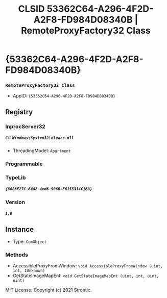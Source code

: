 ﻿---
title: "CLSID 53362C64-A296-4F2D-A2F8-FD984D08340B | RemoteProxyFactory32 Class"
excerpt: What is COM-Object CLSID 53362C64-A296-4F2D-A2F8-FD984D08340B?
---

# {53362C64-A296-4F2D-A2F8-FD984D08340B}

### `RemoteProxyFactory32 Class`
* AppID: `{53362C64-A296-4F2D-A2F8-FD984D08340B}`

## Registry


### InprocServer32

##### `C:\Windows\System32\oleacc.dll`
* ThreadingModel: `Apartment`

### Programmable


### TypeLib

##### `{8628F27C-64A2-4ed6-906B-E6155314C16A}`

### Version

##### `1.0`

## Instance

* Type: `ComObject`

### Methods

* AccessibleProxyFromWindow: `void AccessibleProxyFromWindow (uint, int, IUnknown)`
* GetStateImageMapEnt: `void GetStateImageMapEnt (uint, int, uint, uint)`

MIT License. Copyright (c) 2021 Strontic.


